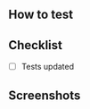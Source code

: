 <!-- Summary: Put what you've changed here -->

## How to test

<!-- What steps need to be taken to verify this works as expected? -->

## Checklist

- [ ] Tests updated

## Screenshots

<!-- If what you're changing is within the app, please show before/after.
You can provide a video as well if that makes more sense -->

